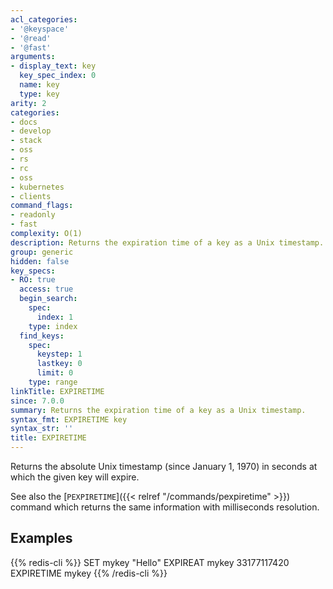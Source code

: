 ```yaml
---
acl_categories:
- '@keyspace'
- '@read'
- '@fast'
arguments:
- display_text: key
  key_spec_index: 0
  name: key
  type: key
arity: 2
categories:
- docs
- develop
- stack
- oss
- rs
- rc
- oss
- kubernetes
- clients
command_flags:
- readonly
- fast
complexity: O(1)
description: Returns the expiration time of a key as a Unix timestamp.
group: generic
hidden: false
key_specs:
- RO: true
  access: true
  begin_search:
    spec:
      index: 1
    type: index
  find_keys:
    spec:
      keystep: 1
      lastkey: 0
      limit: 0
    type: range
linkTitle: EXPIRETIME
since: 7.0.0
summary: Returns the expiration time of a key as a Unix timestamp.
syntax_fmt: EXPIRETIME key
syntax_str: ''
title: EXPIRETIME
---
```

Returns the absolute Unix timestamp (since January 1, 1970) in seconds at which the given key will expire.

See also the [`PEXPIRETIME`]({{< relref "/commands/pexpiretime" >}}) command which returns the same information with milliseconds resolution.

## Examples

{{% redis-cli %}}
SET mykey "Hello"
EXPIREAT mykey 33177117420
EXPIRETIME mykey
{{% /redis-cli %}}

